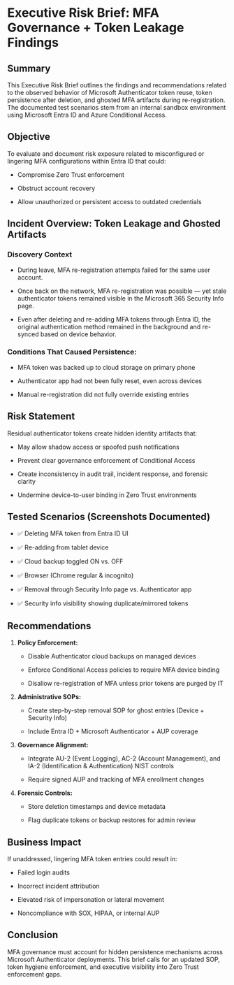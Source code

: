 # Executive Risk Brief: MFA Governance + Token Leakage Findings

## Summary

This Executive Risk Brief outlines the findings and recommendations related to the observed behavior of Microsoft Authenticator token reuse, token persistence after deletion, and ghosted MFA artifacts during re-registration. The documented test scenarios stem from an internal sandbox environment using Microsoft Entra ID and Azure Conditional Access.

## Objective

To evaluate and document risk exposure related to misconfigured or lingering MFA configurations within Entra ID that could:

- Compromise Zero Trust enforcement
    
- Obstruct account recovery
    
- Allow unauthorized or persistent access to outdated credentials
    

## Incident Overview: Token Leakage and Ghosted Artifacts

### Discovery Context

- During leave, MFA re-registration attempts failed for the same user account.
    
- Once back on the network, MFA re-registration was possible — yet stale authenticator tokens remained visible in the Microsoft 365 Security Info page.
    
- Even after deleting and re-adding MFA tokens through Entra ID, the original authentication method remained in the background and re-synced based on device behavior.
    

### Conditions That Caused Persistence:

- MFA token was backed up to cloud storage on primary phone
    
- Authenticator app had not been fully reset, even across devices
    
- Manual re-registration did not fully override existing entries
    

## Risk Statement

Residual authenticator tokens create hidden identity artifacts that:

- May allow shadow access or spoofed push notifications
    
- Prevent clear governance enforcement of Conditional Access
    
- Create inconsistency in audit trail, incident response, and forensic clarity
    
- Undermine device-to-user binding in Zero Trust environments
    

## Tested Scenarios (Screenshots Documented)

- ✅ Deleting MFA token from Entra ID UI
    
- ✅ Re-adding from tablet device
    
- ✅ Cloud backup toggled ON vs. OFF
    
- ✅ Browser (Chrome regular & incognito)
    
- ✅ Removal through Security Info page vs. Authenticator app
    
- ✅ Security info visibility showing duplicate/mirrored tokens
    

## Recommendations

1. **Policy Enforcement:**
    
    - Disable Authenticator cloud backups on managed devices
        
    - Enforce Conditional Access policies to require MFA device binding
        
    - Disallow re-registration of MFA unless prior tokens are purged by IT
        
2. **Administrative SOPs:**
    
    - Create step-by-step removal SOP for ghost entries (Device + Security Info)
        
    - Include Entra ID + Microsoft Authenticator + AUP coverage
        
3. **Governance Alignment:**
    
    - Integrate AU-2 (Event Logging), AC-2 (Account Management), and IA-2 (Identification & Authentication) NIST controls
        
    - Require signed AUP and tracking of MFA enrollment changes
        
4. **Forensic Controls:**
    
    - Store deletion timestamps and device metadata
        
    - Flag duplicate tokens or backup restores for admin review
        

## Business Impact

If unaddressed, lingering MFA token entries could result in:

- Failed login audits
    
- Incorrect incident attribution
    
- Elevated risk of impersonation or lateral movement
    
- Noncompliance with SOX, HIPAA, or internal AUP
    

## Conclusion

MFA governance must account for hidden persistence mechanisms across Microsoft Authenticator deployments. This brief calls for an updated SOP, token hygiene enforcement, and executive visibility into Zero Trust enforcement gaps.



